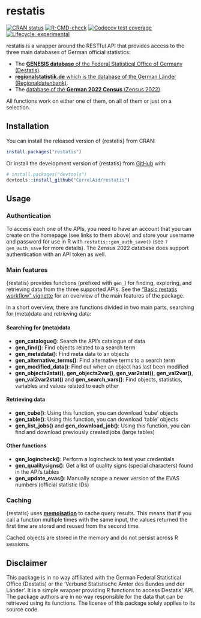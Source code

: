 
<!-- README.md is generated from README.Rmd. Please edit that file -->

# restatis

<!-- badges: start -->

[![CRAN
status](https://www.r-pkg.org/badges/version/restatis)](https://CRAN.R-project.org/package=restatis)
[![R-CMD-check](https://github.com/CorrelAid/restatis/actions/workflows/R-CMD-check.yaml/badge.svg)](https://github.com/CorrelAid/restatis/actions/workflows/R-CMD-check.yaml)
[![Codecov test
coverage](https://codecov.io/gh/CorrelAid/restatis/branch/main/graph/badge.svg)](https://app.codecov.io/gh/CorrelAid/restatis?branch=main)
[![Lifecycle:
experimental](https://img.shields.io/badge/lifecycle-experimental-orange.svg)](https://lifecycle.r-lib.org/articles/stages.html#experimental)
<!-- badges: end -->

restatis is a wrapper around the RESTful API that provides access to the
three main databases of German official statistics:

- The [**GENESIS database** of the Federal Statistical Office of Germany
  (Destatis)](https://www-genesis.destatis.de/genesis/online).
- [**regionalstatistik.de** which is the database of the German Länder
  (Regionaldatenbank)](https://www.regionalstatistik.de/genesis/online/).
- The [database of the **German 2022 Census** (Zensus
  2022)](https://ergebnisse.zensus2022.de/datenbank/online/).

All functions work on either one of them, on all of them or just on a
selection.

## Installation

You can install the released version of {restatis} from CRAN:

``` r
install.packages("restatis")
```

Or install the development version of {restatis} from
[GitHub](https://github.com/CorrelAid/restatis) with:

``` r
# install.packages("devtools")
devtools::install_github("CorrelAid/restatis")
```

## Usage

### Authentication

To access each one of the APIs, you need to have an account that you can
create on the homepage (see links to them above) and store your username
and password for use in R with `restatis::gen_auth_save()` (see
`?gen_auth_save` for more details). The Zensus 2022 database does
support authentication with an API token as well.

### Main features

{restatis} provides functions (prefixed with `gen_`) for finding,
exploring, and retrieving data from the three supported APIs. See the
[“Basic restatis workflow”
vignette](https://correlaid.github.io/restatis/articles/restatis.html)
for an overview of the main features of the package.

In a short overview, there are functions divided in two main parts,
searching for (meta)data and retrieving data:

#### Searching for (meta)data

- **gen_catalogue()**: Search the API’s catalogue of data
- **gen_find()**: Find objects related to a search term
- **gen_metadata()**: Find meta data to an objects
- **gen_alternative_terms()**: Find alternative terms to a search term
- **gen_modified_data()**: Find out when an object has last been
  modified
- **gen_objects2stat()**, **gen_objects2var()**, **gen_var2stat()**,
  **gen_val2var()**, **gen_val2var2stat()** and **gen_search_vars()**:
  Find objects, statistics, variables and values related to each other

#### Retrieving data

- **gen_cube()**: Using this function, you can download ‘cube’ objects
- **gen_table()**: Using this function, you can download ‘table’ objects
- **gen_list_jobs()** and **gen_download_job()**: Using this function,
  you can find and download previously created jobs (large tables)

#### Other functions

- **gen_logincheck()**: Perform a logincheck to test your credentials
- **gen_qualitysigns()**: Get a list of quality signs (special
  characters) found in the API’s tables
- **gen_update_evas()**: Manually scrape a newer version of the EVAS
  numbers (official statistic IDs)

### Caching

{restatis} uses [**memoisation**](https://github.com/r-lib/memoise) to
cache query results. This means that if you call a function multiple
times with the same input, the values returned the first time are stored
and reused from the second time.

Cached objects are stored in the memory and do not persist across R
sessions.

## Disclaimer

This package is in no way affiliated with the German Federal Statistical
Office (Destatis) or the ‘Verbund Statistische Ämter des Bundes und der
Länder’. It is a simple wrapper providing R functions to access
Destatis’ API. The package authors are in no way responsible for the
data that can be retrieved using its functions. The license of this
package solely applies to its source code.

